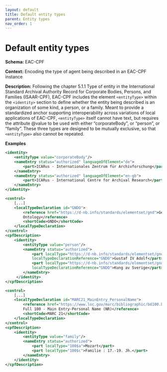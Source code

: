 ```yaml
---
layout: default
title: Default entity types
parent: Entity types
nav_order: 1
---
```


# Default entity types
**Schema:** 
EAC-CPF

**Context:** 
Encoding the type of agent being described in an EAC-CPF instance

**Description:** 
Following the chapter 5.1.1 Type of entity in the International Standard Archival Authority Record for Corporate Bodies, Persons, and Families (ISAAR-CPF), EAC-CPF includes the element `<entityType>` within the `<identity>` section to define whether the entity being described is an organization of some kind, a person, or a family. Meant to provide a standardized anchor supporting interoperability across variations of local applications of EAC-CPF, `<entityType>` itself cannot have text, but requires the attribute @value to be used with either “corporateBody”, or “person”, or “family”. These three types are designed to be mutually exclusive, so that `<entityType>` also cannot be repeated.  

**Examples**
```xml
<identity>
    <entityType value="corporateBody"/>
    <nameEntry status="authorized" languageOfElement="de">
        <part>ICARus - Internationales Zentrum für Archivforschung</part>
    </nameEntry>
    <nameEntry status="authorized" languageOfElement="en-gb">
        <part>ICARus - International Centre for Archival Research</part>
    </nameEntry>
</identity>
```
```xml
<control>
    [...]
    <localTypeDeclaration id="GNDO">
        <reference href="https://d-nb.info/standards/elementset/gnd">Gemeinsame Normdatei 
        Ontology</reference>
        <shortCode>GNDO</shortCode>
    </localTypeDeclaration>
</control>
<cpfDescription>
    <identity>
        <entityType value="person"/>
        <nameEntry status="authorized">
            <part localType="https://d-nb.info/standards/elementset/gnd#personalName" 
            localTypeDeclarationReference="GNDO">Gustaf IV Adolf</part>
            <part localType="https://d-nb.info/standards/elementset/gnd#nameAddition" 
            localTypeDeclarationReference="GNDO">Kung av Sverige</part>
        </nameEntry>
     </identity>
</cpfDescription>
```
```xml
<control>
    [...]
    <localTypeDeclaration id="MARC21_MainEntry_PersonalName">
        <reference href="https://www.loc.gov/marc/bibliographic/bd100.html">MARC 21 Bibliographic 
        Full 100 - Main Entry-Personal Name (NR)</reference>
        <shortCode>MARC 21</shortCode>
    </localTypeDeclaration>
</control>
<cpfDescription>
    <identity>
        <entityType value="family"/>		
        <nameEntry status="authorized">
            <part localType="100$a">Mozart</part>
            <part localType="100$c">Familie : 17.-19. Jh.</part>
        </nameEntry>
    </identity>
</cpfDescription>
```
